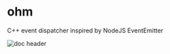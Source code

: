 ohm
=============

C++ event dispatcher inspired by NodeJS EventEmitter  

![doc header](https://s3-us-west-2.amazonaws.com/mod-resources/mod-header.svg)
